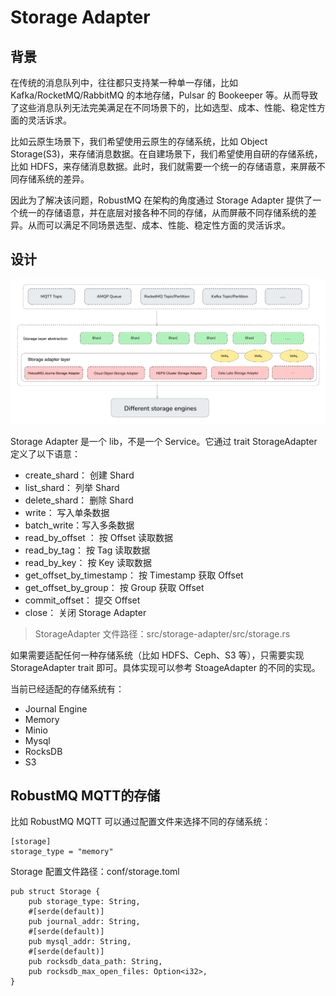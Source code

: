 # Storage Adapter
## 背景
在传统的消息队列中，往往都只支持某一种单一存储，比如 Kafka/RocketMQ/RabbitMQ 的本地存储，Pulsar 的 Bookeeper 等。从而导致了这些消息队列无法完美满足在不同场景下的，比如选型、成本、性能、稳定性方面的灵活诉求。

比如云原生场景下，我们希望使用云原生的存储系统，比如 Object Storage(S3)，来存储消息数据。在自建场景下，我们希望使用自研的存储系统，比如 HDFS，来存储消息数据。此时，我们就需要一个统一的存储语意，来屏蔽不同存储系统的差异。

因此为了解决该问题，RobustMQ 在架构的角度通过 Storage Adapter 提供了一个统一的存储语意，并在底层对接各种不同的存储，从而屏蔽不同存储系统的差异。从而可以满足不同场景选型、成本、性能、稳定性方面的灵活诉求。

## 设计
![image](../../images/storage-adapter.png)

Storage Adapter 是一个 lib，不是一个 Service。它通过 trait StorageAdapter 定义了以下语意：
- create_shard： 创建 Shard
- list_shard： 列举 Shard
- delete_shard： 删除 Shard
- write： 写入单条数据
- batch_write：写入多条数据
- read_by_offset ： 按 Offset 读取数据
- read_by_tag： 按 Tag 读取数据
- read_by_key： 按 Key 读取数据
- get_offset_by_timestamp： 按 Timestamp 获取 Offset
- get_offset_by_group： 按 Group 获取 Offset
- commit_offset： 提交 Offset
- close： 关闭 Storage Adapter

> StorageAdapter 文件路径：src/storage-adapter/src/storage.rs

如果需要适配任何一种存储系统（比如 HDFS、Ceph、S3 等），只需要实现 StorageAdapter trait 即可。具体实现可以参考 StoageAdapter 的不同的实现。

当前已经适配的存储系统有：
- Journal Engine
- Memory
- Minio
- Mysql
- RocksDB
- S3

## RobustMQ MQTT的存储

比如 RobustMQ MQTT 可以通过配置文件来选择不同的存储系统：
```
[storage]
storage_type = "memory"
```

Storage 配置文件路径：conf/storage.toml
```
pub struct Storage {
    pub storage_type: String,
    #[serde(default)]
    pub journal_addr: String,
    #[serde(default)]
    pub mysql_addr: String,
    #[serde(default)]
    pub rocksdb_data_path: String,
    pub rocksdb_max_open_files: Option<i32>,
}
```